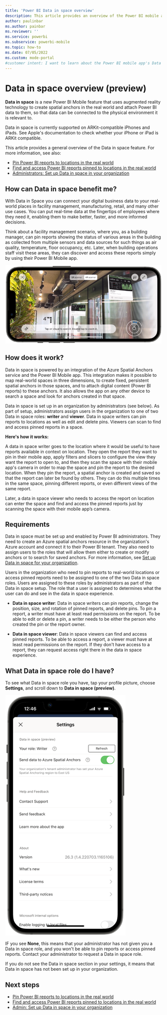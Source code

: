 ```yaml
---
title: 'Power BI Data in space overview'
description: This article provides an overview of the Power BI mobile app's Data in space feature.
author: paulinbar
ms.author: painbar
ms.reviewer: ''
ms.service: powerbi
ms.subservice: powerbi-mobile
ms.topic: how-to
ms.date: 07/05/2022
ms.custom: mode-portal
#customer intent: I want to learn about the Power BI mobile app's Data in space feature.
---
```

# Data in space overview (preview)

**Data in space** is a new Power BI Mobile feature that uses augmented reality technology to create spatial anchors in the real world and attach Power BI data to them, so that data can be connected to the physical environment it is relevant to.

Data in space is currently supported on ARKit-compatible iPhones and iPads. See Apple's documentation to check whether your iPhone or iPad is ARKit compatible.

This article provides a general overview of the Data in space feature. For more information, see also:
* [Pin Power BI reports to locations in the real world](mobile-apps-data-in-space-pin-reports.md)
* [Find and access Power BI reports pinned to locations in the real world](mobile-apps-data-in-space-find-pinned-reports.md)
* [Administrators: Set up Data in space in your organization](mobile-apps-data-in-space-set-up.md)

## How can Data in space benefit me?

With Data in Space you can connect your digital business data to your real-world places in facility management, manufacturing, retail, and many other use cases. You can put real-time data at the fingertips of employees where they need it, enabling them to make better, faster, and more informed decisions.

Think about a facility management scenario, where you, as a building manager, can pin reports showing the status of various areas in the building as collected from multiple sensors and data sources for such things as air quality, temperature, floor occupancy, etc. Later, when building operations staff visit these areas, they can discover and access these reports simply by using their Power BI Mobile app.

![Screenshot of a bank of elevators with Power BI reports in augmented reality in front of each elevator.](./media/mobile-apps-data-in-space-overview/power-bi-mobile-app-data-in-space-final-result.png)

## How does it work?

Data in space is powered by an integration of the Azure Spatial Anchors service and the Power BI Mobile app. This integration makes it possible to map real-world spaces in three dimensions, to create fixed, persistent spatial anchors in those spaces, and to attach digital content (Power BI reports) to these anchors. It also allows the app on any other device to search a space and look for anchors created in that space.

Data in space is set up in an organization by administrators (see below). As part of setup, administrators assign users in the organization to one of two Data in space roles: **writer** and **viewer**. Data in space writers can pin reports to locations as well as edit and delete pins. Viewers can scan to find and access pinned reports in a space.

**Here's how it works:**

A data in space writer goes to the location where it would be useful to have reports available in context on location. They open the report they want to pin in their mobile app, apply filters and slicers to configure the view they want the report to open to, and then they scan the space with their mobile app's camera in order to map the space and pin the report to the desired location. When they pin the report, a spatial anchor is created and saved so that the report can later be found by others. They can do this multiple times in the same space, pinning different reports, or even different views of the same report.

Later, a data in space viewer who needs to access the report on location can enter the space and find and access the pinned reports just by scanning the space with their mobile app’s camera.

## Requirements

Data in space must be set up and enabled by Power BI administrators. They need to create an Azure spatial anchors resource in the organization's Azure account and connect it to their Power BI tenant. They also need to assign users to the roles that will allow them either to create or modify anchors or to search for saved anchors. For more information, see [Set up Data in space for your organization](./mobile-apps-data-in-space-set-up.md).

Users in the organization who need to pin reports to real-world locations or access pinned reports need to be assigned to one of the two Data in space roles. Users are assigned to these roles by administrators as part of the Data in space setup. The role that a user is assigned to determines what the user can do and see in the data in space experience.

* **Data in space writer**: Data in space writers can pin reports, change the position, size, and rotation of pinned reports, and delete pins. To pin a report, a writer must have at least read permissions on the report. To be able to edit or delete a pin, a writer needs to be either the person who created the pin or the report owner.

* **Data in space viewer**: Data in space viewers can find and access pinned reports. To be able to access a report, a viewer must have at least read permissions on the report. If they don't have access to a report, they can request access right there in the data in space experience.

## What Data in space role do I have?

To see what Data in space role you have, tap your profile picture, choose **Settings**, and scroll down to **Data in space (preview)**.

![Screenshot of data in space settings.](./media/mobile-apps-data-in-space-overview/data-in-space-settings.png)

IF you see **None**, this means that your administrator has not given you a Data in space role, and you won't be able to pin reports or access pinned reports. Contact your administrator to request a Data in space role.

If you do not see the Data in space section in your settings, it means that Data in space has not been set up in your organization.

## Next steps

* [Pin Power BI reports to locations in the real world](mobile-apps-data-in-space-pin-reports.md)
* [Find and access Power BI reports pinned to locations in the real world](mobile-apps-data-in-space-find-pinned-reports.md)
* [Admin: Set up Data in space in your organization](mobile-apps-data-in-space-set-up.md)